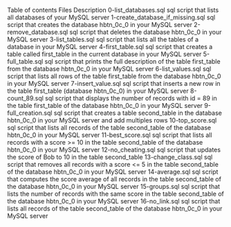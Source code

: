 Table of contents
Files	Description
0-list_databases.sql	sql script that lists all databases of your MySQL server
1-create_database_if_missing.sql	sql script that creates the database hbtn_0c_0 in your MySQL server
2-remove_database.sql	sql script that deletes the database hbtn_0c_0 in your MySQL server
3-list_tables.sql	sql script that lists all the tables of a database in your MySQL server
4-first_table.sql	sql script that creates a table called first_table in the current database in your MySQL server
5-full_table.sql	sql script that prints the full description of the table first_table from the database hbtn_0c_0 in your MySQL server
6-list_values.sql	sql script that lists all rows of the table first_table from the database hbtn_0c_0 in your MySQL server
7-insert_value.sql	sql script that inserts a new row in the table first_table (database hbtn_0c_0) in your MySQL server
8-count_89.sql	sql script that displays the number of records with id = 89 in the table first_table of the database hbtn_0c_0 in your MySQL server
9-full_creation.sql	sql script that creates a table second_table in the database hbtn_0c_0 in your MySQL server and add multiples rows
10-top_score.sql	sql script that lists all records of the table second_table of the database hbtn_0c_0 in your MySQL server
11-best_score.sql	sql script that lists all records with a score >= 10 in the table second_table of the database hbtn_0c_0 in your MySQL server
12-no_cheating.sql	sql script that updates the score of Bob to 10 in the table second_table
13-change_class.sql	sql script that removes all records with a score <= 5 in the table second_table of the database hbtn_0c_0 in your MySQL server
14-average.sql	sql script that computes the score average of all records in the table second_table of the database hbtn_0c_0 in your MySQL server
15-groups.sql	sql script that lists the number of records with the same score in the table second_table of the database hbtn_0c_0 in your MySQL server
16-no_link.sql	sql script that lists all records of the table second_table of the database hbtn_0c_0 in your MySQL server
